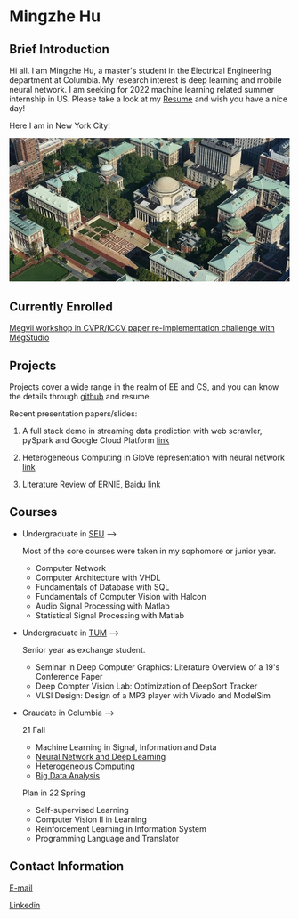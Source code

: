 # Mingzhe Hu

## Brief Introduction

Hi all. I am Mingzhe Hu, a master's student in the Electrical Engineering department at Columbia. My research interest is deep learning and mobile neural network. I am seeking for 2022 machine learning related summer internship in US. Please take a look at my [Resume](resume/Resume-MingzheHu.pdf) and wish you have a nice day!

Here I am in New York City! 

<img src="/images/campus_morningside.jpg"/>

## Currently Enrolled

[Megvii workshop in CVPR/ICCV paper re-implementation challenge with MegStudio](https://megengine.org.cn/community/2021PaperReproducibilityChallenge/)

## Projects

Projects cover a wide range in the realm of EE and CS, and you can know the details through [github](github.com/SuperbTUM) and resume.

Recent presentation papers/slides:

1. A full stack demo in streaming data prediction with web scrawler, pySpark and Google Cloud Platform [link](https://docs.google.com/presentation/d/1Z19LWKy4PkVge7mB5zURUzqxqkKuiktVk-0JGNwgbD8/edit?usp=sharing)

2. Heterogeneous Computing in GloVe representation with neural network [link](https://docs.google.com/presentation/d/1O1OfZFtbv_Yf7mYS98BySh2fRVDv_ueD/edit?usp=sharing&ouid=102776209288098897046&rtpof=true&sd=true)

3. Literature Review of ERNIE, Baidu [link](https://drive.google.com/file/d/1ZLE1TlD5xZhPABDJt77vVYCX_47KXpRC/view?usp=sharing)

## Courses

* Undergraduate in [SEU](https://www.seu.edu.cn/english/) -->

  Most of the core courses were taken in my sophomore or junior year.

  * Computer Network
  * Computer Architecture with VHDL
  * Fundamentals of Database with SQL
  * Fundamentals of Computer Vision with Halcon
  * Audio Signal Processing with Matlab
  * Statistical Signal Processing with Matlab

* Undergraduate in [TUM](https://www.tum.de/en/) -->

  Senior year as exchange student.

  * Seminar in Deep Computer Graphics: Literature Overview of a 19's Conference Paper
  * Deep Compter Vision Lab: Optimization of DeepSort Tracker
  * VLSI Design: Design of a MP3 player with Vivado and ModelSim

* Graudate in Columbia -->

  21 Fall
  * Machine Learning in Signal, Information and Data
  * [Neural Network and Deep Learning](https://www.cs.columbia.edu/~zemel/Class/Nndl/index.html#about)
  * Heterogeneous Computing
  * [Big Data Analysis](https://www.ee.columbia.edu/~cylin/course/bigdata/)

  Plan in 22 Spring
  * Self-supervised Learning
  * Computer Vision II in Learning
  * Reinforcement Learning in Information System
  * Programming Language and Translator

## Contact Information

[E-mail](mingzhe.hu@columbia.edu)

[Linkedin](linkedin.com/in/humingzhe)
